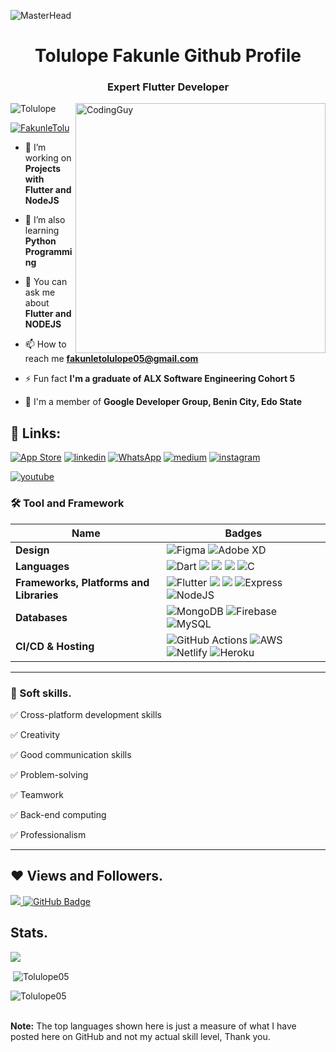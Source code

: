  ![MasterHead](https://blog.bit.ai/wp-content/uploads/2018/09/How-to-Embed-GitHub-Gists-in-Your-Documents-Blog-Banner.png)
<h1 align="center">Tolulope Fakunle Github Profile</h1>
<h3 align="center">Expert Flutter Developer</h3>
<img align= "right" alt="CodingGuy" width="400" src="https://cdn.dribbble.com/users/1162077/screenshots/3848914/media/320984a9ca58b3c73274c9259ecf6de8.gif">

<p align="left"> <img src="https://komarev.com/ghpvc/?username=Tolulope05&label=Profile%20views&color=0e75b6&style=flat" alt="Tolulope" /> </p>

<p align="left"> <a href="https://twitter.com/FakunleTolu" target="blank"><img src="https://img.shields.io/twitter/follow/FakunleTolu?logo=twitter&style=for-the-badge" alt="FakunleTolu" /></a> </p>

- 🔭 I’m working on **Projects with Flutter and NodeJS**

- 🌱 I’m also learning **Python Programming**

- 💬 You can ask me about **Flutter and NODEJS**

- 📫 How to reach me **fakunletolulope05@gmail.com**

- ⚡ Fun fact **I'm a graduate of ALX Software Engineering Cohort 5**

- 🔭 I'm a member of **Google Developer Group, Benin City, Edo State**
 
 ## 🔗 Links:
[![App Store](https://img.shields.io/badge/App_Store-0D96F6?style=for-the-badge&logo=app-store&logoColor=white)](https://developers.google.com/profile/u/tolulopefakunle/dashboard)
[![linkedin](https://img.shields.io/badge/linkedin-0A66C2?style=for-the-badge&logo=linkedin&logoColor=white)](https://www.linkedin.com/in/https://www.linkedin.com/in/tolutech/)
[![WhatsApp](https://img.shields.io/badge/WhatsApp-25D366?style=for-the-badge&logo=whatsapp&logoColor=white)](https://wa.link/4clrdv)
[![medium](https://img.shields.io/badge/medium-fff?style=for-the-badge&logo=medium&logoColor=black)](https://medium.com/@fakunletolulope05)
[![instagram](https://img.shields.io/badge/instagram-1DA1F2?style=for-the-badge&logo=instagram&logoColor=white)](https://www.instagram.com/tolucodes)
<!-- [![portfolio](https://img.shields.io/badge/my_portfolio-000?style=for-the-badge&logo=ko-fi&logoColor=white)](http://tolucoder.herokuapp.com/) -->
[![youtube](https://img.shields.io/badge/youtube-ff0000?style=for-the-badge&logo=youtube&logoColor=white)](https://www.youtube.com/channel/UC2TH9k3DtCjwPUovh-Sb-Qg)

### 🛠 Tool and Framework

Name | Badges
--- | --- 
**Design**  |  ![Figma](https://img.shields.io/badge/figma-%23F24E1E.svg?style=for-the-badge&logo=figma&logoColor=white) ![Adobe XD](https://img.shields.io/badge/Adobe%20XD-470137?style=for-the-badge&logo=Adobe%20XD&logoColor=#FF61F6)
**Languages**  |  ![Dart](https://img.shields.io/badge/dart-%230175C2.svg?style=for-the-badge&logo=dart&logoColor=white) <img src="https://img.shields.io/badge/JavaScript-323330?style=for-the-badge&logo=javascript&logoColor=F7DF1E" /> <img src="https://img.shields.io/badge/CSS3-1572B6?style=for-the-badge&logo=css3&logoColor=white" /> <img src="https://img.shields.io/badge/HTML5-E34F26?style=for-the-badge&logo=html5&logoColor=white" /> ![C](https://img.shields.io/badge/c-%2300599C.svg?style=for-the-badge&logo=c&logoColor=white)
**Frameworks, Platforms and Libraries** | ![Flutter](https://img.shields.io/badge/Flutter-%2302569B.svg?style=for-the-badge&logo=Flutter&logoColor=white) <img src="https://img.shields.io/badge/Bootstrap-563D7C?style=for-the-badge&logo=bootstrap&logoColor=white" /> <img src="https://img.shields.io/badge/React-20232A?style=for-the-badge&logo=react&logoColor=61DAFB" /> ![Express](https://img.shields.io/badge/Express-000?style=for-the-badge&logo=express&logoColor=white) ![NodeJS](https://img.shields.io/badge/node.js-6DA55F?style=for-the-badge&logo=node.js&logoColor=white)
**Databases**  | ![MongoDB](https://img.shields.io/badge/MongoDB-%234ea94b.svg?style=for-the-badge&logo=mongodb&logoColor=white) ![Firebase](https://img.shields.io/badge/firebase-%23039BE5.svg?style=for-the-badge&logo=firebase) ![MySQL](https://img.shields.io/badge/mysql-%2300f.svg?style=for-the-badge&logo=mysql&logoColor=white)
**CI/CD & Hosting**   | ![GitHub Actions](https://img.shields.io/badge/github%20actions-%232671E5.svg?style=for-the-badge&logo=githubactions&logoColor=white) ![AWS](https://img.shields.io/badge/AWS-%23FF9900.svg?style=for-the-badge&logo=amazon-aws&logoColor=white) ![Netlify](https://img.shields.io/badge/netlify-%23000000.svg?style=for-the-badge&logo=netlify&logoColor=#00C7B7) ![Heroku](https://img.shields.io/badge/heroku-%23430098.svg?style=for-the-badge&logo=heroku&logoColor=white)
</p> 

<hr>

### 👔 Soft skills.

✅ Cross-platform development skills

✅ Creativity

✅ Good communication skills

✅ Problem-solving

✅ Teamwork

✅ Back-end computing

✅ Professionalism 

<hr>

## ❤ Views and Followers.

<a href="https://github.com/Tolulope05/github-profile-views-counter">
    <img src="https://komarev.com/ghpvc/?username=Tolulope05">
</a>
<a href="https://github.com/Tolulope05?tab=followers"><img src="https://img.shields.io/github/followers/Tolulope05?label=Followers&style=social" alt="GitHub Badge"></a>


 <br>
 
 
 ## Stats.
 <p><img align="center" src="https://github-readme-stats.vercel.app/api/top-langs/?username=Tolulope05&layout=compact&theme=dark&hide_border=false" /></p>
<p>&nbsp;<img align="center" src="https://github-readme-stats.vercel.app/api?username=Tolulope05&show_icons=true&locale=en&theme=onedark" alt="Tolulope05" /></p>

<p><img align="center" src="https://github-readme-streak-stats.herokuapp.com/?user=Tolulope05&theme=dark" alt="Tolulope05" /></p>
<br/>
 <b>Note:</b> The top languages shown here is just a measure of what I have posted here on GitHub and not my actual skill level, Thank you.


<!-- > <a href="https://github.com/Tolulope05/github-readme-activity-graph"><img alt="Tolulope Fakunle' Activity Graph" src="https://activity-graph.herokuapp.com/graph?username=Tolulope05&bg_color=0D1117&color=5BCDEC&line=5BCDEC&point=FFFFFF&hide_border=true" /></a> -->

<br/>

<!---
Tolulope05/Tolulope05 is a ✨ special ✨ repository because its `README.md` (this file) appears on your GitHub profile.
You can click the Preview link to take a look at your changes.
--->
